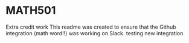 # MATH501
Extra credit work
This readme was created to ensure that the Github integration (math word!!) was working on Slack.
testing new integration
